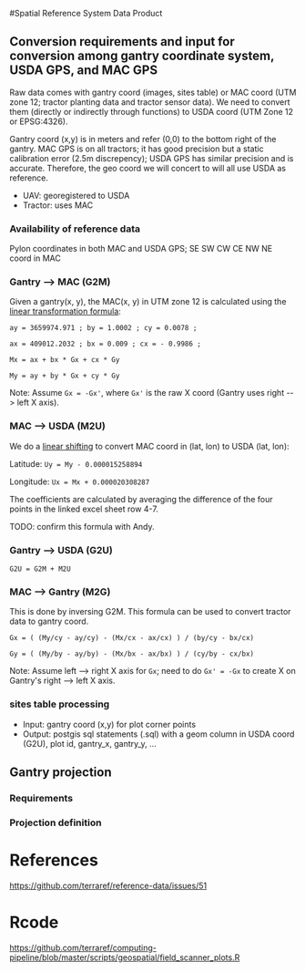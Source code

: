 #Spatial Reference System Data Product
## Conversion requirements and input for conversion among gantry coordinate system, USDA GPS, and MAC GPS
Raw data comes with gantry coord (images, sites table) or MAC coord (UTM zone 12; tractor planting data and tractor sensor data). We need to convert them (directly or indirectly through functions) to USDA coord (UTM Zone 12 or EPSG:4326).

Gantry coord (x,y) is in meters and refer (0,0) to the bottom right of the gantry. MAC GPS is on all tractors; it has good precision but a static calibration error (2.5m discrepency); USDA GPS has similar precision and is accurate. Therefore, the geo coord we will concert to will all use USDA as reference.

* UAV: georegistered to USDA
* Tractor: uses MAC

### Availability of reference data
Pylon coordinates in both MAC and USDA GPS; SE SW CW CE NW NE coord in MAC

### Gantry --> MAC (G2M)
Given a gantry(x, y), the MAC(x, y) in UTM zone 12 is calculated using the [linear transformation formula](https://docs.google.com/spreadsheets/d/15OxGNJCMsQC4xUCvMiv8i-ERBx1hAKp_LiDIW31tIVA/edit?usp=sharing):

`ay = 3659974.971 ; by = 1.0002 ; cy = 0.0078 ;`

`ax = 409012.2032 ; bx = 0.009 ; cx = - 0.9986 ;`

`Mx = ax + bx * Gx + cx * Gy`

`My = ay + by * Gx + cy * Gy`

Note: Assume `Gx = -Gx'`, where `Gx'` is the raw X coord (Gantry uses right --> left X axis).

### MAC --> USDA (M2U)
We do a [linear shifting](https://docs.google.com/spreadsheets/d/1pTgmpf9kltYW1SHo_K51cynVTYs6-JdS6rt4usfwV10/edit?usp=sharing) to convert MAC coord in (lat, lon) to USDA (lat, lon):

Latitude: `Uy = My - 0.000015258894`

Longitude: `Ux = Mx + 0.000020308287`

The coefficients are calculated by averaging the difference of the four points in the linked excel sheet row 4-7. 

TODO: confirm this formula with Andy.

### Gantry --> USDA (G2U)
`G2U = G2M + M2U`

### MAC --> Gantry (M2G)
This is done by inversing G2M. This formula can be used to convert tractor data to gantry coord.

`Gx = ( (My/cy - ay/cy) - (Mx/cx - ax/cx) ) / (by/cy - bx/cx)`

`Gy = ( (My/by - ay/by) - (Mx/bx - ax/bx) ) / (cy/by - cx/bx)`

Note: Assume left --> right X axis for `Gx`; need to do `Gx' = -Gx` to create X on Gantry's right --> left X axis.

### sites table processing
- Input: gantry coord (x,y) for plot corner points
- Output: postgis sql statements (.sql) with a geom column in USDA coord (G2U), plot id, gantry_x, gantry_y, ...

## Gantry projection
### Requirements
### Projection definition

# References
https://github.com/terraref/reference-data/issues/51

# Rcode
https://github.com/terraref/computing-pipeline/blob/master/scripts/geospatial/field_scanner_plots.R
